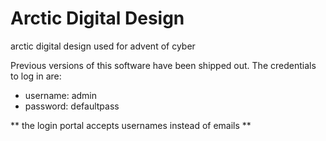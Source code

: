 # Arctic Digital Design
arctic digital design used for advent of cyber

Previous versions of this software have been shipped out. The credentials to log in are:
* username: admin
* password: defaultpass

** the login portal accepts usernames instead of emails **
